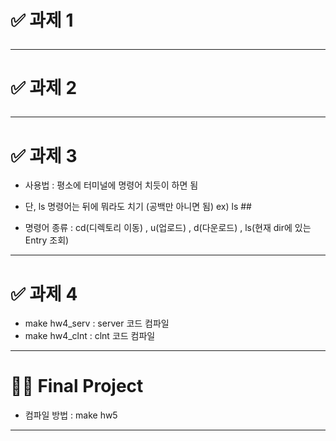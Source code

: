 # ✅ 과제 1 <hr>
# ✅ 과제 2 <hr>
# ✅ 과제 3 <br>
- 사용법 : 평소에 터미널에 명령어 치듯이 하면 됨<br>
 * 단, ls 명령어는 뒤에 뭐라도 치기 (공백만 아니면 됨)  ex) ls ## <br>

- 명령어 종류 : cd(디렉토리 이동) , u(업로드) , d(다운로드) , ls(현재 dir에 있는 Entry 조회)<br>
<hr>

# ✅ 과제 4  <br>
- make hw4_serv : server 코드 컴파일<br>
- make hw4_clnt : clnt 코드 컴파일

<hr>

 # 🤦🏻 Final Project <br>
 - 컴파일 방법 : make hw5
<hr>
